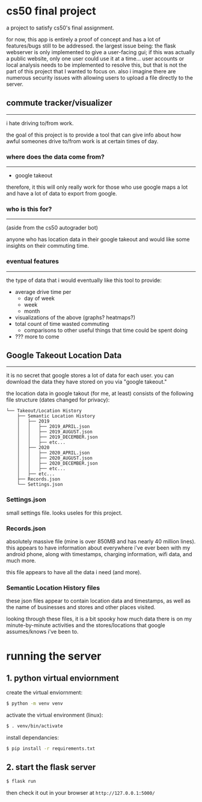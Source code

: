 # cs50 final project
a project to satisfy cs50's final assignment.

for now, this app is entirely a proof of concept and has a lot of features/bugs still to be addressed. the largest issue being: the flask webserver is only implemented to give a user-facing gui; if this was actually a public website, only one user could use it at a time... user accounts or local analysis needs to be implemented to resolve this, but that is not the part of this project that I wanted to focus on. also i imagine there are numerous security issues with allowing users to upload a file directly to the server.

## commute tracker/visualizer
---
i hate driving to/from work.

the goal of this project is to provide a tool that can give info about how awful someones drive to/from work is at certain times of day.


### where does the data come from?
---
 - google takeout

therefore, it this will only really work for those who use google maps a lot and have a lot of data to export from google.

### who is this for?
---
(aside from the cs50 autograder bot)

anyone who has location data in their google takeout and would like some insights on their commuting time.


### eventual features
---
the type of data that i would eventually like this tool to provide:
 - average drive time per
   - day of week
   - week
   - month
 - visualizations of the above (graphs? heatmaps?)
 - total count of time wasted commuting
   - comparisons to other useful things that time could be spent doing
 - ??? more to come


## Google Takeout Location Data
---

it is no secret that google stores a lot of data for each user. you can download the data they have stored on you via "google takeout."

the location data in google takout (for me, at least) consists of the following file structure (dates changed for privacy):

```
└── Takeout/Location History
    ├── Semantic Location History
    │   ├── 2019
    │   │   ├── 2019_APRIL.json
    │   │   ├── 2019_AUGUST.json
    │   │   ├── 2019_DECEMBER.json
    │   │   ├── etc...
    │   ├── 2020
    │   │   ├── 2020_APRIL.json
    │   │   ├── 2020_AUGUST.json
    │   │   ├── 2020_DECEMBER.json
    │   │   ├── etc...
    │   ├── etc...
    ├── Records.json
    └── Settings.json
```

### Settings.json
small settings file. looks useles for this project.


### Records.json
absolutely massive file (mine is over 850MB and has nearly 40 million lines). this appears to have information about everywhere i've ever been with my android phone, along with timestamps, charging information, wifi data, and much more.

this file appears to have all the data i need (and more).


### Semantic Location History files
these json files appear to contain location data and timestamps, as well as the name of businesses and stores and other places visited.

looking through these files, it is a bit spooky how much data there is on my minute-by-minute activities and the stores/locations that google assumes/knows i've been to.

# running the server
## 1. python virtual enviornment
create the virtual enviornment:
 ```bash
 $ python -m venv venv
 ```

activate the virtual environment (linux):
```bash
$ . venv/bin/activate
```

install dependancies:
```bash
$ pip install -r requirements.txt
```

## 2. start the flask server
```bash
$ flask run
```
then check it out in your browser at `http://127.0.0.1:5000/`